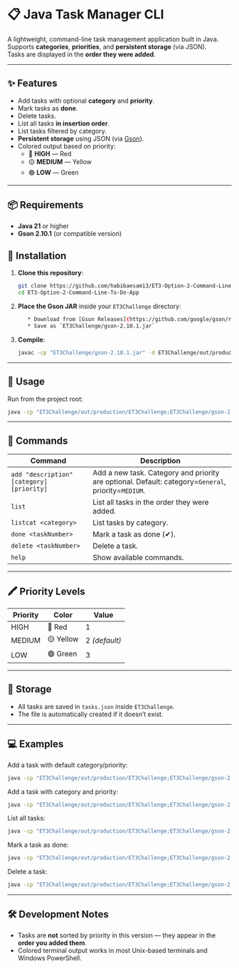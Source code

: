 
# 📋 Java Task Manager CLI

A lightweight, command-line task management application built in Java.  
Supports **categories**, **priorities**, and **persistent storage** (via JSON).  
Tasks are displayed in the **order they were added**.

---

## ✨ Features

- Add tasks with optional **category** and **priority**.
- Mark tasks as **done**.
- Delete tasks.
- List all tasks **in insertion order**.
- List tasks filtered by category.
- **Persistent storage** using JSON (via [Gson](https://github.com/google/gson)).
- Colored output based on priority:
  - 🔴 **HIGH** — Red
  - 🟡 **MEDIUM** — Yellow
  - 🟢 **LOW** — Green

---

## 📦 Requirements

- **Java 21** or higher  
- **Gson 2.10.1** (or compatible version)

## 🔧 Installation

1. **Clone this repository**:

   ```bash
   git clone https://github.com/habibaesam13/ET3-Option-2-Command-Line-To-Do-App.git
   cd ET3-Option-2-Command-Line-To-Do-App
    ````

2. **Place the Gson JAR** inside your `ET3Challenge` directory:
    ```bash
       * Download from [Gson Releases](https://github.com/google/gson/releases)
       * Save as `ET3Challenge/gson-2.10.1.jar`
    ````
3. **Compile**:

   ```bash
   javac -cp "ET3Challenge/gson-2.10.1.jar" -d ET3Challenge/out/production/ET3Challenge ET3Challenge/src/*.java
   ```

---

## 🚀 Usage

Run from the project root:

```bash
java -cp "ET3Challenge/out/production/ET3Challenge;ET3Challenge/gson-2.10.1.jar" Main <command> [arguments]
```

---

## 📜 Commands

| Command                                   | Description                                                                                         |
| ----------------------------------------- | --------------------------------------------------------------------------------------------------- |
| `add "description" [category] [priority]` | Add a new task. Category and priority are optional. Default: category=`General`, priority=`MEDIUM`. |
| `list`                                    | List all tasks in the order they were added.                                                        |
| `listcat <category>`                      | List tasks by category.                                                                             |
| `done <taskNumber>`                       | Mark a task as done (✔).                                                                            |
| `delete <taskNumber>`                     | Delete a task.                                                                                      |
| `help`                                    | Show available commands.                                                                            |

---

## 🖍 Priority Levels

| Priority | Color     | Value         |
| -------- | --------- | ------------- |
| HIGH     | 🔴 Red    | 1             |
| MEDIUM   | 🟡 Yellow | 2 *(default)* |
| LOW      | 🟢 Green  | 3             |

---

## 📂 Storage

* All tasks are saved in `tasks.json` inside `ET3Challenge`.
* The file is automatically created if it doesn’t exist.

---

## 💻 Examples

Add a task with default category/priority:

```bash
java -cp "ET3Challenge/out/production/ET3Challenge;ET3Challenge/gson-2.10.1.jar" Main add "Buy milk"
```

Add a task with category and priority:

```bash
java -cp "ET3Challenge/out/production/ET3Challenge;ET3Challenge/gson-2.10.1.jar" Main add "Finish report" Work HIGH
```

List all tasks:

```bash
java -cp "ET3Challenge/out/production/ET3Challenge;ET3Challenge/gson-2.10.1.jar" Main list
```

Mark a task as done:

```bash
java -cp "ET3Challenge/out/production/ET3Challenge;ET3Challenge/gson-2.10.1.jar" Main done 1
```

Delete a task:

```bash
java -cp "ET3Challenge/out/production/ET3Challenge;ET3Challenge/gson-2.10.1.jar" Main delete 2
```

---

## 🛠 Development Notes

* Tasks are **not** sorted by priority in this version — they appear in the **order you added them**.
* Colored terminal output works in most Unix-based terminals and Windows PowerShell.

